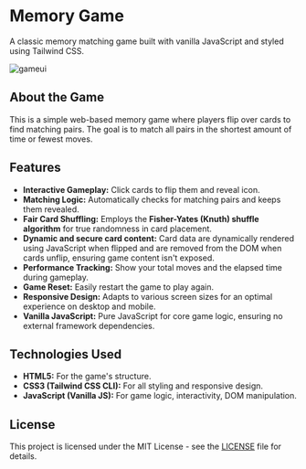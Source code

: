 # Memory Game

A classic memory matching game built with vanilla JavaScript and styled using Tailwind CSS.

![gameui](https://github.com/user-attachments/assets/c365f636-aaff-410a-8daf-29351c1adf3c)



## About the Game

This is a simple web-based memory game where players flip over cards to find matching pairs. The goal is to match all pairs in the shortest amount of time or fewest moves.


## Features

* **Interactive Gameplay:** Click cards to flip them and reveal icon.
* **Matching Logic:** Automatically checks for matching pairs and keeps them revealed.
* **Fair Card Shuffling:** Employs the **Fisher-Yates (Knuth) shuffle algorithm** for true randomness in card placement.
* **Dynamic and secure card content:** Card data are dynamically rendered using JavaScript when flipped and are removed from the DOM when cards unflip, ensuring game content isn't exposed.
* **Performance Tracking:** Show your total moves and the elapsed time during gameplay.
* **Game Reset:** Easily restart the game to play again.
* **Responsive Design:** Adapts to various screen sizes for an optimal experience on desktop and mobile.
* **Vanilla JavaScript:** Pure JavaScript for core game logic, ensuring no external framework dependencies.


## Technologies Used

* **HTML5:** For the game's structure.
* **CSS3 (Tailwind CSS CLI):** For all styling and responsive design.
* **JavaScript (Vanilla JS):** For game logic, interactivity, DOM manipulation.


## License

This project is licensed under the MIT License - see the [LICENSE](LICENSE) file for details.
